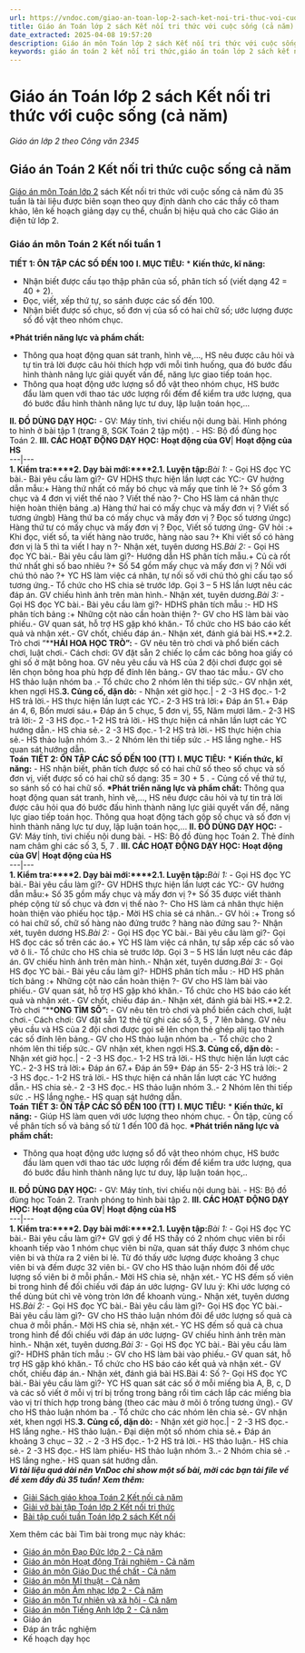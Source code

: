 ```yaml
---
url: https://vndoc.com/giao-an-toan-lop-2-sach-ket-noi-tri-thuc-voi-cuoc-song-233235
title: Giáo án Toán lớp 2 sách Kết nối tri thức với cuộc sống (cả năm) - Giáo án lớp 2 theo Công văn 2345 - VnDoc.com
date_extracted: 2025-04-08 19:57:20
description: Giáo án môn Toán lớp 2 sách Kết nối tri thức với cuộc sống là tài liệu vô cùng bổ ích giúp quý thầy cô tiết kiệm thời gian và công sức soạn giáo án cho chương trình mới.
keywords: giáo án toán 2 kết nối tri thức,giáo án toán lớp 2 sách kết nối tri thức,giáo án toán lớp 2 kết nối tri thức,giáo án môn toán lớp 2 sách kết nối tri thức,giáo an toán lớp 2 sách kết nối tri thức với cuộc sống theo công văn 2345,giáo án lớp 2 sách kết nối,giáo an lớp 2 kết nối tri thức với cuộc sống theo công văn 2345,Giáo an lớp 2 Kết nối tri thức với cuộc sống,giáo án toán 2 sách kết nối tri thức
---
```


# Giáo án Toán lớp 2 sách Kết nối tri thức với cuộc sống \(cả năm\)
_Giáo án lớp 2 theo Công văn 2345_
## Giáo án Toán 2 Kết nối tri thức cuộc sống cả năm
[Giáo án môn Toán lớp 2](<https://vndoc.com/giao-an-toan-hoc2>) sách Kết nối tri thức với cuộc sống cả năm đủ 35 tuần là tài liệu được biên soạn theo quy định dành cho các thầy cô tham khảo, lên kế hoạch giảng dạy cụ thể, chuẩn bị hiệu quả cho các Giáo án điện tử lớp 2.
### Giáo án môn Toán 2 Kết nối tuần 1
**TIẾT 1: ÔN TẬP CÁC SỐ ĐẾN 100**
**I. MỤC TIÊU:**
\* **Kiến thức, kĩ năng:**
  * Nhận biết được cấu tạo thập phân của số, phân tích số \(viết dạng 42 = 40 + 2\).
  * Đọc, viết, xếp thứ tự, so sánh được các số đến 100.
  * Nhận biết được số chục, số đơn vị của sổ có hai chữ số; ước lượng được số đồ vật theo nhóm chục.

**\*Phát triển năng lực và phẩm chất:**
  * Thông qua hoạt động quan sát tranh, hình vẽ,..., HS nêu được câu hỏi và tự tin trả lời được câu hỏi thích hợp với mỗi tình huống, qua đó bước đấu hình thành nãng lực giải quyết vấn để, năng lực giao tiếp toán học.
  * Thông qua hoạt động ước lượng sổ đổ vật theo nhóm chục, HS bước đẩu làm quen với thao tác ước lượng rổi đếm để kiểm tra ước lượng, qua đó bước đầu hình thành năng lực tư duy, lập luận toán học,...

**II. ĐỒ DÙNG DẠY HỌC:**
\- GV: Máy tính, tivi chiếu nội dung bài. Hình phóng to hình ở bài tập 1 \(trang 8, SGK Toán 2 tập một\) .
\- HS: Bộ đồ đùng học Toán 2.
**III. CÁC HOẠT ĐỘNG DẠY HỌC:**
**Hoạt động của GV**| **Hoạt động của HS**  
---|---  
**1\. Kiểm tra:****2\. Dạy bài mới:****2.1. Luyện tập:**_Bài 1:_ \- Gọi HS đọc YC bài.\- Bài yêu cầu làm gì?\- GV HDHS thực hiện lần lượt các YC:\- GV hướng dẫn mẫu:\+ Hàng thứ nhất có mấy bó chục và mấy que tính lẻ ?\+ Số gồm 3 chục và 4 đơn vị viết thế nào ? Viết thế nào ?\- Cho HS làm cá nhân thực hiện hoàn thiện bảng .a\) Hàng thứ hai có mấy chục và mấy đơn vị ? Viết số tương ứngb\) Hàng thứ ba có mấy chục và mấy đơn vị ? Đọc số tương ứngc\) Hàng thứ tư có mấy chục và mấy đơn vị ? Đọc, Viết số tương ứng\- GV hỏi :\+ Khi đọc, viết số, ta viết hàng nào trước, hàng nào sau ?\+ Khi viết số có hàng đơn vị là 5 thì ta viết l hay n ?\- Nhận xét, tuyên dương HS._Bài 2:_ \- Gọi HS đọc YC bài.\- Bài yêu cầu làm gì?\- Hướng dẫn HS phân tích mẫu.\+ Củ cà rốt thứ nhất ghi số bao nhiêu ?\+ Số 54 gồm mấy chục và mấy đơn vị ? Nối với chú thỏ nào ?\+ YC HS làm việc cá nhân, tự nối số với chú thỏ ghi cấu tạo số tương ứng.\- Tổ chức cho HS chia sẻ trước lớp. Gọi 3 – 5 HS lần lượt nêu các đáp án. GV chiếu hình ảnh trên màn hình.\- Nhận xét, tuyên dương._Bài 3:_ \- Gọi HS đọc YC bài.\- Bài yêu cầu làm gì?\- HDHS phân tích mẫu :\- HD HS phân tích bảng :\+ Những cột nào cần hoàn thiện ?\- GV cho HS làm bài vào phiếu.\- GV quan sát, hỗ trợ HS gặp khó khăn.\- Tổ chức cho HS báo cáo kết quả và nhận xét.\- GV chốt, chiếu đáp án.\- Nhận xét, đánh giá bài HS.**2.2. Trò chơi “****HÁI HOA HỌC TRÒ”:** \- GV nêu tên trò chơi và phổ biến cách chơi, luật chơi.\- Cách chơi: GV đặt sẵn 2 chiếc lọ cắm các bông hoa giấy có ghi số ở mặt bông hoa. GV nêu yêu cầu và HS của 2 đội chơi được gọi sẽ lên chọn bông hoa phù hợp để đính lên bảng.\- GV thao tác mẫu.\- GV cho HS thảo luận nhóm ba .\- Tổ chức cho 2 nhóm lên thi tiếp sức.\- GV nhận xét, khen ngợi HS.**3\. Củng cố, dặn dò:** \- Nhận xét giờ học.| \- 2 -3 HS đọc.\- 1-2 HS trả lời.\- HS thực hiện lần lượt các YC.\- 2-3 HS trả lời:\+ Đáp án 51.\+ Đáp án 4, 6, Bốn mươi sáu.\+ Đáp án 5 chục, 5 đơn vị, 55, Năm mươi lăm.\- 2-3 HS trả lời:\- 2 -3 HS đọc.\- 1-2 HS trả lời.\- HS thực hiện cá nhân lần lượt các YC hướng dẫn.\- HS chia sẻ.\- 2 -3 HS đọc.\- 1-2 HS trả lời.\- HS thực hiện chia sẻ.\- HS thảo luận nhóm 3..\- 2 Nhóm lên thi tiếp sức .\- HS lắng nghe.\- HS quan sát hướng dẫn.  
**Toán**
**TIẾT 2: ÔN TẬP CÁC SỐ ĐẾN 100 \(TT\)**
**I. MỤC TIÊU:**
\* **Kiến thức, kĩ năng:**
\- HS nhận biết, phân tích được số có hai chữ số theo số chục và số đơn vị, viết được số có hai chữ số dạng: 35 = 30 + 5 .
\- Củng cố về thứ tự, so sánh số có hai chữ số.
**\*Phát triển năng lực và phẩm chất:**
Thông qua hoạt động quan sát tranh, hình vẽ,..., HS nêu được câu hỏi và tự tin trả lời được câu hỏi qua đó bước đấu hình thành nãng lực giải quyết vấn để, năng lực giao tiếp toán học.
Thông qua hoạt động tách gộp số chục và số đơn vị hình thành năng lực tư duy, lập luận toán học,...
**II. ĐỒ DÙNG DẠY HỌC:**
\- GV: Máy tính, tivi chiếu nội dung bài.
\- HS: Bộ đồ đùng học Toán 2. Thẻ đính nam châm ghi các số 3, 5, 7 .
**III. CÁC HOẠT ĐỘNG DẠY HỌC:**
**Hoạt động của GV**| **Hoạt động của HS**  
---|---  
**1\. Kiểm tra:****2\. Dạy bài mới:****2.1. Luyện tập:**_Bài 1:_ \- Gọi HS đọc YC bài.\- Bài yêu cầu làm gì?\- GV HDHS thực hiện lần lượt các YC:\- GV hướng dẫn mẫu:\+ Số 35 gồm mấy chục và mấy đơn vị ?\+ Số 35 được viết thành phép cộng từ số chục và đơn vị thế nào ?\- Cho HS làm cá nhân thực hiện hoàn thiện vào phiếu học tập.\- Mời HS chia sẻ cá nhân..\- GV hỏi :\+ Trong số có hai chữ số, chữ số hàng nào đứng trước ? hàng nào đứng sau ?\- Nhận xét, tuyên dương HS._Bài 2:_ \- Gọi HS đọc YC bài.\- Bài yêu cầu làm gì?\- Gọi HS đọc các số trên các áo.\+ YC HS làm việc cá nhân, tự sắp xếp các số vào vở ô li.\- Tổ chức cho HS chia sẻ trước lớp. Gọi 3 – 5 HS lần lượt nêu các đáp án. GV chiếu hình ảnh trên màn hình.\- Nhận xét, tuyên dương._Bài 3:_ \- Gọi HS đọc YC bài.\- Bài yêu cầu làm gì?\- HDHS phân tích mẫu :\- HD HS phân tích bảng :\+ Những cột nào cần hoàn thiện ?\- GV cho HS làm bài vào phiếu.\- GV quan sát, hỗ trợ HS gặp khó khăn.\- Tổ chức cho HS báo cáo kết quả và nhận xét.\- GV chốt, chiếu đáp án.\- Nhận xét, đánh giá bài HS.**2.2. Trò chơi “****ONG TÌM SỐ”:** \- GV nêu tên trò chơi và phổ biến cách chơi, luật chơi.\- Cách chơi: GV đặt sẵn 12 thẻ từ ghi các số 3, 5 , 7 lên bảng. GV nêu yêu cầu và HS của 2 đội chơi được gọi sẽ lên chọn thẻ ghép alij tạo thành các số đính lên bảng.\- GV cho HS thảo luận nhóm ba .\- Tổ chức cho 2 nhóm lên thi tiếp sức.\- GV nhận xét, khen ngợi HS.**3\. Củng cố, dặn dò:** \- Nhận xét giờ học.| \- 2 -3 HS đọc.\- 1-2 HS trả lời.\- HS thực hiện lần lượt các YC.\- 2-3 HS trả lời:\+ Đáp án 67.\+ Đáp án 59\+ Đáp án 55\- 2-3 HS trả lời:\- 2 -3 HS đọc.\- 1-2 HS trả lời.\- HS thực hiện cá nhân lần lượt các YC hướng dẫn.\- HS chia sẻ.\- 2 -3 HS đọc.\- HS thảo luận nhóm 3..\- 2 Nhóm lên thi tiếp sức .\- HS lắng nghe.\- HS quan sát hướng dẫn.  
**Toán**
**TIẾT 3: ÔN TẬP CÁC SỐ ĐẾN 100 \(TT\)**
**I. MỤC TIÊU:**
\* **Kiến thức, kĩ năng:**
\- Giúp HS làm quen với ước lượng theo nhóm chục.
\- Ôn tập, củng cố về phân tích số và bảng số từ 1 đến 100 đã học.
**\*Phát triển năng lực và phẩm chất:**
  * Thông qua hoạt động ước lượng sổ đổ vật theo nhóm chục, HS bước đầu làm quen với thao tác ước lượng rổi đếm để kiểm tra ước lượng, qua đó bước đầu hình thành năng lực tư duy, lập luận toán học,..

**II. ĐỒ DÙNG DẠY HỌC:**
\- GV: Máy tính, tivi chiếu nội dung bài.
\- HS: Bộ đồ đùng học Toán 2. Tranh phóng to hình bài tập 2.
**III. CÁC HOẠT ĐỘNG DẠY HỌC:**
**Hoạt động của GV**| **Hoạt động của HS**  
---|---  
**1\. Kiểm tra:****2\. Dạy bài mới:****2.1. Luyện tập:**_Bài 1:_ \- Gọi HS đọc YC bài.\- Bài yêu cầu làm gì?\+ GV gợi ý để HS thấy có 2 nhóm chục viên bi rổi khoanh tiếp vào 1 nhóm chục viên bi nữa, quan sát thấy được 3 nhóm chục viên bi và thừa ra 2 viên bi lẻ. Từ đó thấy ước lượng được khoảng 3 chục viên bi và đếm được 32 viên bi.\- GV cho HS thảo luận nhóm đôi để ước lượng số viên bi ở mỗi phần.\- Mời HS chia sẻ, nhận xét.\- YC HS đếm số viên bi trong hình để đối chiếu với đáp án ước lượng\- GV lưu ý: Khi ước lượng có thể dùng bút chì vẽ vòng tròn lớn để khoanh vùng.\- Nhận xét, tuyên dương HS._Bài 2:_ \- Gọi HS đọc YC bài.\- Bài yêu cầu làm gì?\- Gọi HS đọc YC bài.\- Bài yêu cầu làm gì?\- GV cho HS thảo luận nhóm đôi để ước lượng số quả cà chua ở mỗi phần.\- Mời HS chia sẻ, nhận xét.\- YC HS đếm số quả cà chua trong hình để đối chiếu với đáp án ước lượng\- GV chiếu hình ảnh trên màn hình.\- Nhận xét, tuyên dương._Bài 3:_ \- Gọi HS đọc YC bài.\- Bài yêu cầu làm gì?\- HDHS phân tích mẫu :\- GV cho HS làm bài vào phiếu.\- GV quan sát, hỗ trợ HS gặp khó khăn.\- Tổ chức cho HS báo cáo kết quả và nhận xét.\- GV chốt, chiếu đáp án.\- Nhận xét, đánh giá bài HS.Bài 4: Số ?\- Gọi HS đọc YC bài.\- Bài yêu cầu làm gì?\- YC HS quan sát các số ở mỗi miếng bìa A, B, c, D và các số viết ở mỗi vị trí bị trống trong bảng rổi tìm cách lắp các miếng bìa vào vị trí thích hợp trong bảng \(theo các màu ở mõi ô trống tương ứng\).\- GV cho HS thảo luận nhóm ba .\- Tổ chức cho các nhóm lên chia sẻ.\- GV nhận xét, khen ngợi HS.**3\. Củng cố, dặn dò:** \- Nhận xét giờ học.| \- 2 -3 HS đọc.\- HS lắng nghe.\- HS thảo luận.\- Đại diện một số nhóm chia sẻ.\+ Đáp án khoảng 3 chục – 32 .\- 2 -3 HS đọc.\- 1-2 HS trả lời.\- HS thảo luận.\- HS chia sẻ.\- 2 -3 HS đọc.\- HS làm phiếu\- HS thảo luận nhóm 3..\- 2 Nhóm chia sẻ .\- HS lắng nghe.\- HS quan sát hướng dẫn.  
_**Vì tài liệu quá dài nên VnDoc chỉ show một số bài, mời các bạn tải file về để xem đầy đủ 35 tuần\!**_
_**Xem thêm:**_
  * [Giải Sách giáo khoa Toán 2 Kết nối cả năm](<https://vndoc.com/toan-lop2>)
  * [Giải vở bài tập Toán lớp 2 Kết nối tri thức](<https://vndoc.com/vo-bai-tap-toan2>)
  * [Bài tập cuối tuần Toán lớp 2 sách Kết nối](<https://vndoc.com/bai-tap-cuoi-tuan-lop2>)

Xem thêm các bài Tìm bài trong mục này khác:
  * [Giáo án môn Đạo Đức lớp 2 - Cả năm](</giao-an-dao-duc-lop-2-sach-ket-noi-tri-thuc-233431>)
  * [Giáo án môn Hoạt động Trải nghiệm - Cả năm](</giao-an-hoat-dong-trai-nghiem-2-sach-ket-noi-tri-thuc-233442>)
  * [Giáo án môn Giáo Dục thể chất - Cả năm](</giao-an-giao-duc-the-chat-2-sach-ket-noi-tri-thuc-233360>)
  * [Giáo án môn Mĩ thuật - Cả năm](</giao-an-mi-thuat-lop-2-sach-ket-noi-tri-thuc-233452>)
  * [Giáo án môn Âm nhạc lớp 2 - Cả năm](</giao-an-am-nhac-lop-2-sach-ket-noi-tri-thuc-233447>)
  * [Giáo án môn Tự nhiên và xã hội - Cả năm](</giao-an-tu-nhien-va-xa-hoi-2-sach-ket-noi-tri-thuc-voi-cuoc-song-233330>)
  * [Giáo án môn Tiếng Anh lớp 2 - Cả năm](</giao-an-tieng-anh-lop-2-sach-ket-noi-tri-thuc-voi-cuoc-song-233502>)
  * Giáo án
  * Đáp án trắc nghiệm
  * Kế hoạch dạy học

